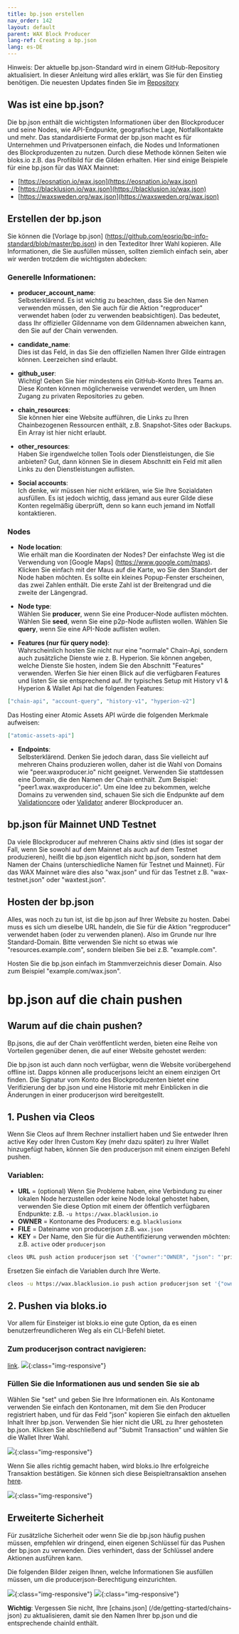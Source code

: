 ```yaml
---
title: bp.json erstellen
nav_order: 142
layout: default
parent: WAX Block Producer
lang-ref: Creating a bp.json
lang: es-DE
---
```


Hinweis: Der aktuelle bp.json-Standard wird in einem GitHub-Repository aktualisiert. In dieser Anleitung wird alles erklärt, was Sie für den Einstieg benötigen. Die neuesten Updates finden Sie im [Repository](https://github.com/eosrio/bp-info-standard)

## Was ist eine bp.json?

Die bp.json enthält die wichtigsten Informationen über den Blockproducer und seine Nodes, wie API-Endpunkte, geografische Lage, Notfallkontakte und mehr. Das standardisierte Format der bp.json macht es für Unternehmen und Privatpersonen einfach, die Nodes und Informationen des Blockproduzenten zu nutzen. Durch diese Methode können Seiten wie bloks.io z.B. das Profilbild für die Gilden erhalten. Hier sind einige Beispiele für eine bp.json für das WAX Mainnet:
- [https://eosnation.io/wax.json](https://eosnation.io/wax.json)
- [https://blacklusion.io/wax.json](https://blacklusion.io/wax.json)
- [https://waxsweden.org/wax.json](https://waxsweden.org/wax.json)

## Erstellen der bp.json

Sie können die [Vorlage bp.json] (https://github.com/eosrio/bp-info-standard/blob/master/bp.json) in den Texteditor Ihrer Wahl kopieren.
Alle Informationen, die Sie ausfüllen müssen, sollten ziemlich einfach sein, aber wir werden trotzdem die wichtigsten abdecken:

### Generelle Informationen:
- **producer_account_name**: <br>
Selbsterklärend. Es ist wichtig zu beachten, dass Sie den Namen verwenden müssen, den Sie auch für die Aktion "regproducer" verwendet haben (oder zu verwenden beabsichtigen). Das bedeutet, dass Ihr offizieller Gildenname von dem Gildennamen abweichen kann, den Sie auf der Chain verwenden.

- **candidate_name**:<br>
Dies ist das Feld, in das Sie den offiziellen Namen Ihrer Gilde eintragen können. Leerzeichen sind erlaubt.

- **github_user**:<br>
Wichtig! Geben Sie hier mindestens ein GitHub-Konto Ihres Teams an. Diese Konten können möglicherweise verwendet werden, um Ihnen Zugang zu privaten Repositories zu geben.

- **chain_resources**:<br>
Sie können hier eine Website aufführen, die Links zu Ihren Chainbezogenen Ressourcen enthält, z.B. Snapshot-Sites oder Backups. Ein Array ist hier nicht erlaubt.

- **other_resources**:<br>
Haben Sie irgendwelche tollen Tools oder Dienstleistungen, die Sie anbieten? Gut, dann können Sie in diesem Abschnitt ein Feld mit allen Links zu den Dienstleistungen auflisten.

- **Social accounts**:<br>
Ich denke, wir müssen hier nicht erklären, wie Sie Ihre Sozialdaten ausfüllen. Es ist jedoch wichtig, dass jemand aus eurer Gilde diese Konten regelmäßig überprüft, denn so kann euch jemand im Notfall kontaktieren.

### Nodes
- **Node location**:<br>
Wie erhält man die Koordinaten der Nodes? Der einfachste Weg ist die Verwendung von [Google Maps] (https://www.google.com/maps). Klicken Sie einfach mit der Maus auf die Karte, wo Sie den Standort der Node haben möchten. Es sollte ein kleines Popup-Fenster erscheinen, das zwei Zahlen enthält. Die erste Zahl ist der Breitengrad und die zweite der Längengrad.
- **Node type**:<br>
Wählen Sie **producer**, wenn Sie eine Producer-Node auflisten möchten. Wählen Sie **seed**, wenn Sie eine p2p-Node auflisten wollen. Wählen Sie **query**, wenn Sie eine API-Node auflisten wollen.

- **Features (nur für query node)**:<br>
Wahrscheinlich hosten Sie nicht nur eine "normale" Chain-Api, sondern auch zusätzliche Dienste wie z. B. Hyperion. Sie können angeben, welche Dienste Sie hosten, indem Sie den Abschnitt "Features" verwenden. Werfen Sie hier einen Blick auf die verfügbaren Features und listen Sie sie entsprechend auf. Ihr typisches Setup mit History v1 & Hyperion & Wallet Api hat die folgenden Features:
```json
["chain-api", "account-query", "history-v1", "hyperion-v2"]
```
Das Hosting einer Atomic Assets API würde die folgenden Merkmale aufweisen:
```json
["atomic-assets-api"]
```


- **Endpoints**:<br>
Selbsterklärend. Denken Sie jedoch daran, dass Sie vielleicht auf mehreren Chains produzieren wollen, daher ist die Wahl von Domains wie "peer.waxproducer.io" nicht geeignet. Verwenden Sie stattdessen eine Domain, die den Namen der Chain enthält. Zum Beispiel: "peer1.wax.waxproducer.io". Um eine Idee zu bekommen, welche Domains zu verwenden sind, schauen Sie sich die Endpunkte auf dem [Validationcore](https://wax.validationcore.io/reports/nodes/seed) oder [Validator](https://validate.eosnation.io/wax/reports/endpoints.html) anderer Blockproducer an.

## bp.json für Mainnet UND Testnet
Da viele Blockproducer auf mehreren Chains aktiv sind (dies ist sogar der Fall, wenn Sie sowohl auf dem Mainnet als auch auf dem Testnet produzieren), heißt die bp.json eigentlich nicht bp.json, sondern hat dem Namen der Chains (unterschiedliche Namen für Testnet und Mainnet). Für das WAX Mainnet wäre dies also "wax.json" und für das Testnet z.B. "wax-testnet.json" oder "waxtest.json".

## Hosten der bp.json
Alles, was noch zu tun ist, ist die bp.json auf Ihrer Website zu hosten. Dabei muss es sich um dieselbe URL handeln, die Sie für die Aktion "regproducer" verwendet haben (oder zu verwenden planen). Also im Grunde nur Ihre Standard-Domain. Bitte verwenden Sie nicht so etwas wie "resources.example.com", sondern bleiben Sie bei z.B. "example.com".

Hosten Sie die bp.json einfach im Stammverzeichnis dieser Domain. Also zum Beispiel "example.com/wax.json".

# bp.json auf die chain pushen

## Warum auf die chain pushen?
Bp.jsons, die auf der Chain veröffentlicht werden, bieten eine Reihe von Vorteilen gegenüber denen, die auf einer Website gehostet werden:

Die bp.json ist auch dann noch verfügbar, wenn die Website vorübergehend offline ist. Dapps können alle producerjsons leicht an einem einzigen Ort finden. Die Signatur vom Konto des Blockproduzenten bietet eine Verifizierung der bp.json und eine Historie mit mehr Einblicken in die Änderungen in einer producerjson wird bereitgestellt.

## 1. Pushen via Cleos
Wenn Sie Cleos auf Ihrem Rechner installiert haben und Sie entweder Ihren active Key oder Ihren Custom Key (mehr dazu später) zu Ihrer Wallet hinzugefügt haben, können Sie den producerjson mit einem einzigen Befehl pushen.

### Variablen:
- **URL** = (optional) Wenn Sie Probleme haben, eine Verbindung zu einer lokalen Node herzustellen oder keine Node lokal gehostet haben, verwenden Sie diese Option mit einem der öffentlich verfügbaren Endpunkte:
z.B. ```-u https://wax.blacklusion.io```
- **OWNER** = Kontoname des Producers:
e.g. ```blacklusionx```
- **FILE** = Dateiname von producerjson
z.B. ```wax.json```
- **KEY** = Der Name, den Sie für die Authentifizierung verwenden möchten:
z.B. ```active``` oder ```producerjson```

```bash
cleos URL push action producerjson set '{"owner":"OWNER", "json": "'printf %q $(cat FILE | tr -d "\r")'"}' -p OWNER@KEY
```

Ersetzen Sie einfach die Variablen durch Ihre Werte.


```bash
cleos -u https://wax.blacklusion.io push action producerjson set '{"owner":"blacklusionx", "json": "'printf %q $(cat wax.json | tr -d "\r")'"}' -p blacklusionx@producerjson
```

## 2. Pushen via bloks.io
Vor allem für Einsteiger ist bloks.io eine gute Option, da es einen benutzerfreundlicheren Weg als ein CLI-Befehl bietet.

### Zum producerjson contract navigieren:
[link](https://waxblock.io/account/producerjson?action=set#contract-actions).
![](/assets/img/wax-bp/bp-json/img01.png){:class="img-responsive"}

### Füllen Sie die Informationen aus und senden Sie sie ab
Wählen Sie "set" und geben Sie Ihre Informationen ein. Als Kontoname verwenden Sie einfach den Kontonamen, mit dem Sie den Producer registriert haben, und für das Feld "json" kopieren Sie einfach den aktuellen Inhalt Ihrer bp.json. Verwenden Sie hier nicht die URL zu Ihrer gehosteten bp.json. Klicken Sie abschließend auf "Submit Transaction" und wählen Sie die Wallet Ihrer Wahl.

![](/assets/img/wax-bp/bp-json/img02.png){:class="img-responsive"}

Wenn Sie alles richtig gemacht haben, wird bloks.io Ihre erfolgreiche Transaktion bestätigen. Sie können sich diese Beispieltransaktion ansehen [here](https://waxblock.io/transaction/4bfb8f1219abd7f5e231bf54100c35604c0a655d6ff50925a472afdcf6e4bfe9).

![](/assets/img/wax-bp/bp-json/img03.png){:class="img-responsive"}

## Erweiterte Sicherheit

Für zusätzliche Sicherheit oder wenn Sie die bp.json häufig pushen müssen, empfehlen wir dringend, einen eigenen Schlüssel für das Pushen der bp.json zu verwenden. Dies verhindert, dass der Schlüssel andere Aktionen ausführen kann.

Die folgenden Bilder zeigen Ihnen, welche Informationen Sie ausfüllen müssen, um die producerjson-Berechtigung einzurichten.

![](/assets/img/wax-bp/bp-json/img04.png){:class="img-responsive"}
![](/assets/img/wax-bp/bp-json/img05.png){:class="img-responsive"}

**Wichtig**: Vergessen Sie nicht, Ihre [chains.json] (/de/getting-started/chains-json) zu aktualisieren, damit sie den Namen Ihrer bp.json und die entsprechende chainId enthält.
